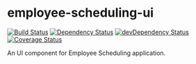 employee-scheduling-ui
======================
[![Build Status](https://secure.travis-ci.org/martinmicunda/employee-scheduling-ui.png)](http://travis-ci.org/martinmicunda/employee-scheduling-ui) [![Dependency Status](https://david-dm.org/martinmicunda/employee-scheduling-ui.png)](https://david-dm.org/martinmicunda/employee-scheduling-ui) [![devDependency Status](https://david-dm.org/martinmicunda/employee-scheduling-ui/dev-status.png)](https://david-dm.org/martinmicunda/employee-scheduling-ui#info=devDependencies) [![Coverage Status](https://coveralls.io/repos/martinmicunda/employee-scheduling-ui/badge.png?branch=master)](https://coveralls.io/r/martinmicunda/employee-scheduling-ui?branch=master)

An UI component for Employee Scheduling application.
